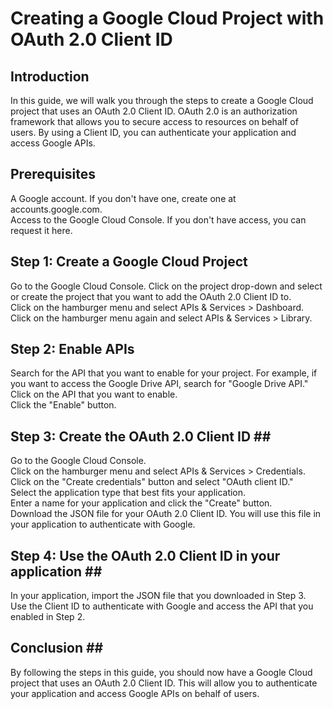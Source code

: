 # Creating a Google Cloud Project with OAuth 2.0 Client ID #
## Introduction ##
In this guide, we will walk you through the steps to create a Google Cloud project that uses an OAuth 2.0 Client ID. OAuth 2.0 is an authorization framework that allows you to secure access to resources on behalf of users. By using a Client ID, you can authenticate your application and access Google APIs.

## Prerequisites ##
A Google account. If you don't have one, create one at accounts.google.com.<br />
Access to the Google Cloud Console. If you don't have access, you can request it here.<br />
## Step 1: Create a Google Cloud Project ##
Go to the Google Cloud Console.
Click on the project drop-down and select or create the project that you want to add the OAuth 2.0 Client ID to.<br />
Click on the hamburger menu and select APIs & Services > Dashboard.<br />
Click on the hamburger menu again and select APIs & Services > Library.<br />
## Step 2: Enable APIs ##
Search for the API that you want to enable for your project. For example, if you want to access the Google Drive API, search for "Google Drive API."<br />
Click on the API that you want to enable.<br />
Click the "Enable" button.<br />
## Step 3: Create the OAuth 2.0 Client ID ##<br />
Go to the Google Cloud Console.<br />
Click on the hamburger menu and select APIs & Services > Credentials.<br />
Click on the "Create credentials" button and select "OAuth client ID."<br />
Select the application type that best fits your application.<br />
Enter a name for your application and click the "Create" button.<br />
Download the JSON file for your OAuth 2.0 Client ID. You will use this file in your application to authenticate with Google.<br />
## Step 4: Use the OAuth 2.0 Client ID in your application ##<br />
In your application, import the JSON file that you downloaded in Step 3.<br />
Use the Client ID to authenticate with Google and access the API that you enabled in Step 2.<br />
## Conclusion ##<br />
By following the steps in this guide, you should now have a Google Cloud project that uses an OAuth 2.0 Client ID. This will allow you to authenticate your application and access Google APIs on behalf of users.<br />
